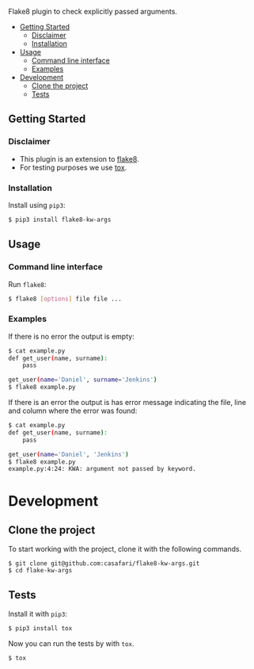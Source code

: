 Flake8 plugin to check explicitly passed arguments.

  * [Getting Started](#getting-started)
    * [Disclaimer](#disclaimer)
    * [Installation](#installation)
  * [Usage](#usage)
    * [Command line interface](#command-line-interface)
    * [Examples](#examples)
  * [Development](#development)
    * [Clone the project](#clone-the-project)
    * [Tests](#tests)

## Getting Started

### Disclaimer

* This plugin is an extension to [flake8](http://flake8.pycqa.org/).
* For testing purposes we use [tox](https://tox.readthedocs.io/en/latest/9).

### Installation

Install using `pip3`:

```bash
$ pip3 install flake8-kw-args
```
## Usage

### Command line interface

Run `flake8`: 

```bash
$ flake8 [options] file file ...
```

### Examples

If there is no error the output is empty:

```bash
$ cat example.py
def get_user(name, surname):
    pass

get_user(name='Daniel', surname='Jenkins')
$ flake8 example.py
```

If there is an error the output is has error message indicating the file, line and column where the error was found:

```bash
$ cat example.py
def get_user(name, surname):
    pass

get_user(name='Daniel', 'Jenkins')
$ flake8 example.py
example.py:4:24: KWA: argument not passed by keyword.
```

# Development 

## Clone the project

To start working with the project, clone it with the following commands.

```
$ git clone git@github.com:casafari/flake8-kw-args.git
$ cd flake-kw-args
```

## Tests

Install it with `pip3`:

```bash
$ pip3 install tox
```

Now you can run the tests by with `tox`.

```bash
$ tox
```
